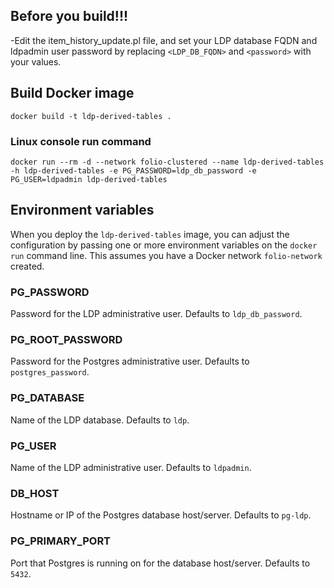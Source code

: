 ## Before you build!!!

-Edit the item_history_update.pl file, and set your LDP database FQDN and ldpadmin user password by replacing `<LDP_DB_FQDN>` and `<password>` with your values.<br/>

## Build Docker image

`docker build -t ldp-derived-tables .`


### Linux console run command ###

`docker run --rm -d --network folio-clustered --name ldp-derived-tables -h ldp-derived-tables -e PG_PASSWORD=ldp_db_password -e PG_USER=ldpadmin ldp-derived-tables`

## Environment variables

When you deploy the `ldp-derived-tables` image, you can adjust the configuration by passing one or more environment variables on the `docker run` command line. This assumes you have a Docker network `folio-network` created.

### PG_PASSWORD

Password for the LDP administrative user. Defaults to `ldp_db_password`.

### PG_ROOT_PASSWORD

Password for the Postgres administrative user. Defaults to `postgres_password`.

### PG_DATABASE

Name of the LDP database. Defaults to `ldp`.

### PG_USER

Name of the LDP administrative user. Defaults to `ldpadmin`.

### DB_HOST

Hostname or IP of the Postgres database host/server. Defaults to `pg-ldp`.

### PG_PRIMARY_PORT

Port that Postgres is running on for the database host/server. Defaults to `5432`.
